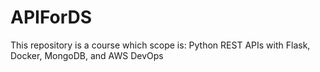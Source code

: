 # APIForDS
This repository is a course which scope is: Python REST APIs with Flask, Docker, MongoDB, and AWS DevOps
